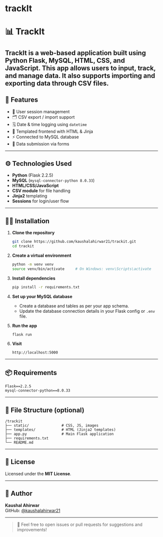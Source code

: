 # trackIt

# 📊 TrackIt

TrackIt is a web-based application built using Python Flask, MySQL, HTML, CSS, and JavaScript. This app allows users to input, track, and manage data. It also supports importing and exporting data through CSV files.
---

## 🚀 Features

- 🔐 User session management
- 🗂 CSV export / import support
- 🗓 Date & time logging using `datetime`
- 📄 Templated frontend with HTML & Jinja
- ⚡ Connected to MySQL database
- 🔁 Data submission via forms

---

## ⚙️ Technologies Used

- **Python** (Flask 2.2.5)
- **MySQL** (`mysql-connector-python 8.0.33`)
- **HTML/CSS/JavaScript**
- **CSV module** for file handling
- **Jinja2** templating
- **Sessions** for login/user flow

---

## 🧑‍💻 Installation

1. **Clone the repository**
   ```bash
   git clone https://github.com/kaushalahirwar21/trackit.git
   cd trackit
   ```

2. **Create a virtual environment**
   ```bash
   python -m venv venv
   source venv/bin/activate     # On Windows: venv\Scripts\activate
   ```

3. **Install dependencies**
   ```bash
   pip install -r requirements.txt
   ```

4. **Set up your MySQL database**
   - Create a database and tables as per your app schema.
   - Update the database connection details in your Flask config or `.env` file.

5. **Run the app**
   ```bash
   flask run
   ```

6. **Visit**
   ```
   http://localhost:5000
   ```

---

## 📦 Requirements

```
Flask==2.2.5  
mysql-connector-python==8.0.33
```

---

## 📁 File Structure (optional)

```
/trackit
├── static/               # CSS, JS, images
├── templates/            # HTML (Jinja2 templates)
├── app.py                # Main Flask application
├── requirements.txt      
└── README.md
```

---

## 📄 License

Licensed under the **MIT License**.

---

## 👤 Author

**Kaushal Ahirwar**  
GitHub: [@kaushalahirwar21](https://github.com/kaushalahirwar21)

---

> 💬 Feel free to open issues or pull requests for suggestions and improvements!
